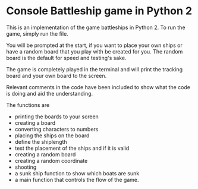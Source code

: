 # Console Battleship game in Python 2

This is an implementation of the game battleships in Python 2. To run the game, simply run the file.

You will be prompted at the start, if you want to place your own ships or have a random board that you play with be created for you. The random board is the default for speed and testing's sake.

The game is completely played in the terminal and will print the tracking board and your own board to the screen.

Relevant comments in the code have been included to show what the code is doing and aid the understanding.

The functions are

- printing the boards to your screen
- creating a board
- converting characters to numbers
- placing the ships on the board
- define the shiplength
- test the placement of the ships and if it is valid
- creating a random board
- creating a random coordinate
- shooting
- a sunk ship function to show which boats are sunk
- a main function that controls the flow of the game.
